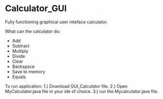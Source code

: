 # Calculator_GUI
Fully functioning graphical user inteface calculator.

What can the calculator do:
* Add
* Subtract
* Multiply
* Divide
* Clear
* Backspace
* Save to memory
* Equals

 
To run application:
1.) Download GUI_Calculator file.
2.) Open MyCalculator.java file in your ide of choice.
3.) run the Mycalculator.java file.
